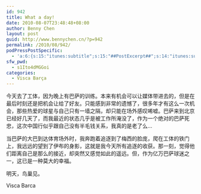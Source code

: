 ```yaml
---
id: 942
title: What a day!
date: 2010-08-07T23:48:48+08:00
author: Benny Chen
layout: post
guid: http://www.bennychen.cn/?p=942
permalink: /2010/08/942/
podPressPostSpecific:
  - 'a:6:{s:15:"itunes:subtitle";s:15:"##PostExcerpt##";s:14:"itunes:summary";s:15:"##PostExcerpt##";s:15:"itunes:keywords";s:17:"##WordPressCats##";s:13:"itunes:author";s:10:"##Global##";s:15:"itunes:explicit";s:7:"Default";s:12:"itunes:block";s:7:"Default";}'
sfw_pwd:
  - s1Ito4dMGGoi
categories:
  - Visca Barça
---
```

今天去了工体，因为晚上有巴萨的训练。本来有机会可以让媒体带进去的，但是在最后时刻还是把机会让给了好友。只能感到非常的遗憾了，很多年才有这么一次机会，那些热爱的球星与自己只有一墙之隔，却只能在场外感叹唏嘘。巴萨来到北京已经好几天了，而我最近的状态几乎是被工作所淹没了，作为一个绝对的巴萨死忠，这次中国行似乎跟自己没有半毛钱关系，我真的是老了么&#8230;

当巴萨的大巴到达体育场外时，我奔跑着追逐到了梅西的脸庞，爬在工体的铁门上，我远远的望到了伊布的身影，这就是我今天所有追逐的收获。那一刻，觉得他们距离自己是那么的接近，却突然又感觉如此的遥远。但，作为亿万巴萨球迷之一，这已是一种莫大的幸福。

明天，鸟巢见。

Visca Barca
